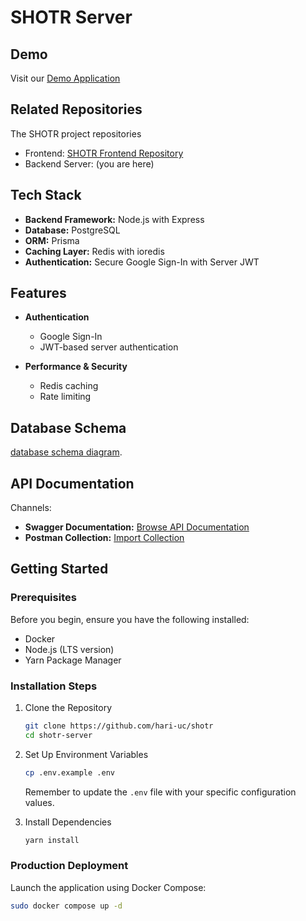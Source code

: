 # SHOTR Server


## Demo

Visit our [Demo Application](https://shotr-mocha.vercel.app/)

## Related Repositories

The SHOTR project repositories
- Frontend: [SHOTR Frontend Repository](https://github.com/hari-uc/shotr-fe)
- Backend Server: (you are here)

## Tech Stack

- **Backend Framework:** Node.js with Express
- **Database:** PostgreSQL
- **ORM:** Prisma
- **Caching Layer:** Redis with ioredis
- **Authentication:** Secure Google Sign-In with Server JWT

## Features

- **Authentication**
  - Google Sign-In
  - JWT-based server authentication
  
- **Performance & Security**
  - Redis caching
  - Rate limiting

## Database Schema

 [database schema diagram](https://imgur.com/VNgXpP7).

## API Documentation

Channels:
- **Swagger Documentation:** [Browse API Documentation](https://new-slug-intensely.ngrok-free.app/api/docs/)
- **Postman Collection:** [Import Collection](https://www.getpostman.com/collections/6d2d5f34-9c4d-41fe-855b-19d713e75e4f)

## Getting Started

### Prerequisites

Before you begin, ensure you have the following installed:
- Docker
- Node.js (LTS version)
- Yarn Package Manager

### Installation Steps

1. Clone the Repository
   ```bash
   git clone https://github.com/hari-uc/shotr
   cd shotr-server
   ```

2. Set Up Environment Variables
   ```bash
   cp .env.example .env
   ```
   Remember to update the `.env` file with your specific configuration values.

3. Install Dependencies
   ```bash
   yarn install
   ```

### Production Deployment

Launch the application using Docker Compose:

```bash
sudo docker compose up -d
```
